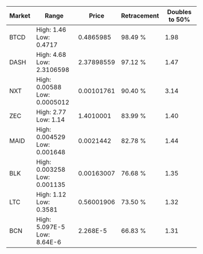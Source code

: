 | Market | Range | Price| Retracement | Doubles to 50% |
| --- | --- | --- | --- | --- |
| BTCD | High: 1.46<br />Low: 0.4717 | 0.4865985 | 98.49 % | 1.98 |
| DASH | High: 4.68<br />Low: 2.3106598 | 2.37898559 | 97.12 % | 1.47 |
| NXT | High: 0.00588<br />Low: 0.0005012 | 0.00101761 | 90.40 % | 3.14 |
| ZEC | High: 2.77<br />Low: 1.14 | 1.4010001 | 83.99 % | 1.40 |
| MAID | High: 0.004529<br />Low: 0.001648 | 0.0021442 | 82.78 % | 1.44 |
| BLK | High: 0.003258<br />Low: 0.001135 | 0.00163007 | 76.68 % | 1.35 |
| LTC | High: 1.12<br />Low: 0.3581 | 0.56001906 | 73.50 % | 1.32 |
| BCN | High: 5.097E-5<br />Low: 8.64E-6 | 2.268E-5 | 66.83 % | 1.31 |
